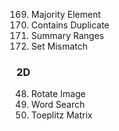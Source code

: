 169. Majority Element
217. Contains Duplicate
228. Summary Ranges
645. Set Mismatch


### 2D 
48. Rotate Image
79. Word Search
766. Toeplitz Matrix